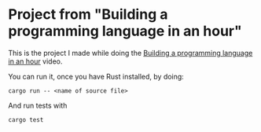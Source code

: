 # Project from "Building a programming language in an hour"

This is the project I made while doing the [Building a programming language in an hour](https://www.youtube.com/watch?v=Zkd3mZYOOvw) video.

You can run it, once you have Rust installed, by doing:

```
cargo run -- <name of source file>
```

And run tests with

```
cargo test
```

